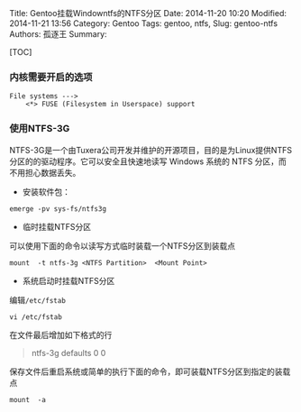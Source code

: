Title: Gentoo挂载Windowntfs的NTFS分区
Date: 2014-11-20 10:20
Modified: 2014-11-21 13:56
Category: Gentoo
Tags: gentoo, ntfs, 
Slug: gentoo-ntfs
Authors: 孤逐王
Summary: 

[TOC]

### 内核需要开启的选项

```
File systems --->
    <*> FUSE (Filesystem in Userspace) support
```

### 使用NTFS-3G

NTFS-3G是一个由Tuxera公司开发并维护的开源项目，目的是为Linux提供NTFS分区的的驱动程序。它可以安全且快速地读写 Windows 系统的 NTFS 分区，而不用担心数据丢失。

- 安装软件包：

```
emerge -pv sys-fs/ntfs3g
```

- 临时挂载NTFS分区

可以使用下面的命令以读写方式临时装载一个NTFS分区到装载点

```
mount  -t ntfs-3g <NTFS Partition>  <Mount Point>
```

- 系统启动时挂载NTFS分区

编辑`/etc/fstab`

```
vi /etc/fstab
```

在文件最后增加如下格式的行

> <NTFS Partition>  <Mount Point>  ntfs-3g  defaults  0  0
   
保存文件后重启系统或简单的执行下面的命令，即可装载NTFS分区到指定的装载点

```
mount  -a
```